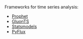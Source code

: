  Frameworks for time series analysis:

- [Prophet](https://facebook.github.io/prophet/)
- [GluonTS](https://ts.gluon.ai/)
- [Statsmodels](https://www.statsmodels.org/stable/tsa.html)
- [PyFlux](https://pyflux.readthedocs.io/en/latest/)

